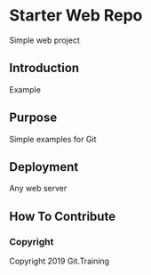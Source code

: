 # Starter Web Repo

Simple web project

## Introduction

Example

## Purpose

Simple examples for Git

## Deployment

Any web server

## How To Contribute

### Copyright

Copyright 2019 Git.Training
